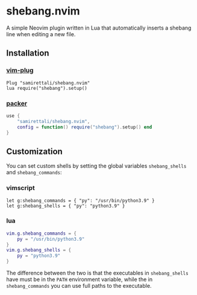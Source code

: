 # shebang.nvim

A simple Neovim plugin written in Lua that automatically inserts a shebang line
when editing a new file.

## Installation

### [vim-plug](https://github.com/junegunn/vim-plug)
```vim
Plug "samirettali/shebang.nvim"
lua require("shebang").setup()
```

### [packer](https://github.com/wbthomason/packer.nvim)
```lua
use {
    "samirettali/shebang.nvim",
    config = function() require("shebang").setup() end
}
```

## Customization

You can set custom shells by setting the global variables `shebang_shells` and
`shebang_commands`:

### vimscript
```VimL
let g:shebang_commands = { "py": "/usr/bin/python3.9" }
let g:shebang_shells = { "py": "python3.9" }
```

### lua
```lua
vim.g.shebang_commands = {
    py = "/usr/bin/python3.9"
}
vim.g.shebang_shells = {
    py = "python3.9"
}
```

The difference between the two is that the executables in `shebang_shells` have
must be in the `PATH` environment variable, while the in `shebang_commands` you
can use full paths to the executable.
